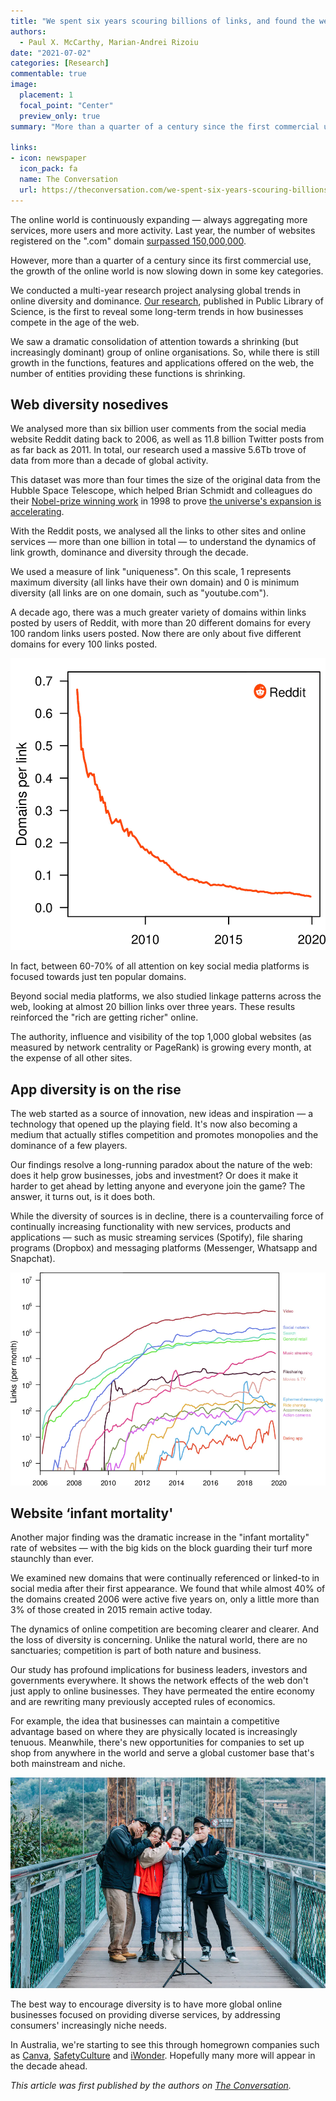 ```yaml
---
title: "We spent six years scouring billions of links, and found the web is both expanding and shrinking "
authors:
  - Paul X. McCarthy, Marian-Andrei Rizoiu
date: "2021-07-02"
categories: [Research]
commentable: true
image:
  placement: 1
  focal_point: "Center"
  preview_only: true
summary: "More than a quarter of a century since the first commercial use of the online world, its growth is now slowing down in some key categories."

links:
- icon: newspaper
  icon_pack: fa
  name: The Conversation
  url: https://theconversation.com/we-spent-six-years-scouring-billions-of-links-and-found-the-web-is-both-expanding-and-shrinking-159215
---
```


The online world is continuously expanding — always aggregating more services, more users and more activity. Last year, the number of websites registered on the ".com" domain [surpassed 150,000,000](https://www.verisign.com/en_US/channel-resources/domain-registry-products/zone-file/index.xhtml).

However, more than a quarter of a century since its first commercial use, the growth of the online world is now slowing down in some key categories.

We conducted a multi-year research project analysing global trends in online diversity and dominance. [Our research](https://journals.plos.org/plosone/article?id=10.1371/journal.pone.0249993), published in Public Library of Science, is the first to reveal some long-term trends in how businesses compete in the age of the web.

We saw a dramatic consolidation of attention towards a shrinking (but increasingly dominant) group of online organisations. So, while there is still growth in the functions, features and applications offered on the web, the number of entities providing these functions is shrinking. 

## Web diversity nosedives

We analysed more than six billion user comments from the social media website Reddit dating back to 2006, as well as 11.8 billion Twitter posts from as far back as 2011. In total, our research used a massive 5.6Tb trove of data from more than a decade of global activity.

This dataset was more than four times the size of the original data from the Hubble Space Telescope, which helped Brian Schmidt and colleagues do their [Nobel-prize winning work](https://theconversation.com/nobel-prize-win-tells-us-the-universe-is-accelerating-what-does-that-mean-3753) in 1998 to prove [the universe's expansion is accelerating](https://iopscience.iop.org/article/10.1086/300499/meta).

With the Reddit posts, we analysed all the links to other sites and online services — more than one billion in total — to understand the dynamics of link growth, dominance and diversity through the decade.

We used a measure of link "uniqueness". On this scale, 1 represents maximum diversity (all links have their own domain) and 0 is minimum diversity (all links are on one domain, such as "youtube.com").

A decade ago, there was a much greater variety of domains within links posted by users of Reddit, with more than 20 different domains for every 100 random links users posted. Now there are only about five different domains for every 100 links posted.

![Our Reddit analysis showed the pool of top-performing sources online is shrinking.](fig1.png)

In fact, between 60-70% of all attention on key social media platforms is focused towards just ten popular domains.

Beyond social media platforms, we also studied linkage patterns across the web, looking at almost 20 billion links over three years. These results reinforced the "rich are getting richer" online.

The authority, influence and visibility of the top 1,000 global websites (as measured by network centrality or PageRank) is growing every month, at the expense of all other sites.

## App diversity is on the rise

The web started as a source of innovation, new ideas and inspiration — a technology that opened up the playing field. It's now also becoming a medium that actually stifles competition and promotes monopolies and the dominance of a few players.

Our findings resolve a long-running paradox about the nature of the web: does it help grow businesses, jobs and investment? Or does it make it harder to get ahead by letting anyone and everyone join the game? The answer, it turns out, is it does both.

While the diversity of sources is in decline, there is a countervailing force of continually increasing functionality with new services, products and applications — such as music streaming services (Spotify), file sharing programs (Dropbox) and messaging platforms (Messenger, Whatsapp and Snapchat). 

![Functional diversity grows continuously online.](fig2.png)

## Website ‘infant mortality'

Another major finding was the dramatic increase in the "infant mortality" rate of websites — with the big kids on the block guarding their turf more staunchly than ever.

We examined new domains that were continually referenced or linked-to in social media after their first appearance. We found that while almost 40% of the domains created 2006 were active five years on, only a little more than 3% of those created in 2015 remain active today.

The dynamics of online competition are becoming clearer and clearer. And the loss of diversity is concerning. Unlike the natural world, there are no sanctuaries; competition is part of both nature and business.

Our study has profound implications for business leaders, investors and governments everywhere. It shows the network effects of the web don't just apply to online businesses. They have permeated the entire economy and are rewriting many previously accepted rules of economics.

For example, the idea that businesses can maintain a competitive advantage based on where they are physically located is increasingly tenuous. Meanwhile, there's new opportunities for companies to set up shop from anywhere in the world and serve a global customer base that's both mainstream and niche.

![Functional diversity grows continuously online.](fig3.png)

The best way to encourage diversity is to have more global online businesses focused on providing diverse services, by addressing consumers' increasingly niche needs.

In Australia, we're starting to see this through homegrown companies such as [Canva](https://www.canva.com/), [SafetyCulture](https://safetyculture.com/) and [iWonder](https://iwonder.com/). Hopefully many more will appear in the decade ahead.

_This article was first published by the authors on [The Conversation](https://theconversation.com/we-spent-six-years-scouring-billions-of-links-and-found-the-web-is-both-expanding-and-shrinking-159215)._
